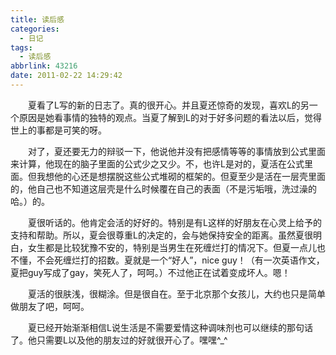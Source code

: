 ```yaml
---
title: 读后感
categories:
  - 日记
tags:
  - 读后感
abbrlink: 43216
date: 2011-02-22 14:29:42
---
```


&emsp;&emsp;夏看了L写的新的日志了。真的很开心。并且夏还惊奇的发现，喜欢L的另一个原因是她看事情的独特的观点。当夏了解到L的对于好多问题的看法以后，觉得世上的事都是可笑的呀。

&emsp;&emsp;对了，夏还要无力的辩驳一下，他说他并没有把感情等等的事情放到公式里面来计算，他现在的脑子里面的公式少之又少。不，也许L是对的，夏活在公式里面。但我想他的心还是想摆脱这些公式堆砌的框架的。但夏至少是活在一层壳里面的，他自己也不知道这层壳是什么时候覆在自己的表面（不是污垢哦，洗过澡的哈。）的。

&emsp;&emsp;夏很听话的。他肯定会活的好好的。特别是有L这样的好朋友在心灵上给予的支持和帮助。所以，夏会很尊重L的决定的，会与她保持安全的距离。虽然夏很明白，女生都是比较犹豫不安的，特别是当男生在死缠烂打的情况下。但夏一点儿也不懂，不会死缠烂打的招数。夏就是一个“好人”，nice guy！（有一次英语作文，夏把guy写成了gay，笑死人了，呵呵。）不过他正在试着变成坏人。嗯！

&emsp;&emsp;夏活的很肤浅，很糊涂。但是很自在。至于北京那个女孩儿，大约也只是简单做朋友了吧，呵呵。

&emsp;&emsp;夏已经开始渐渐相信L说生活是不需要爱情这种调味剂也可以继续的那句话了。他只需要L以及他的朋友过的好就很开心了。嘿嘿^\_^

